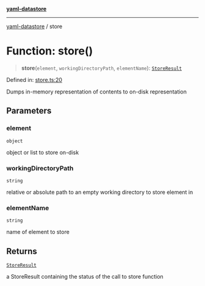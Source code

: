 [**yaml-datastore**](../README.md)

***

[yaml-datastore](../README.md) / store

# Function: store()

> **store**(`element`, `workingDirectoryPath`, `elementName`): [`StoreResult`](../classes/StoreResult.md)

Defined in: [store.ts:20](https://github.com/Mach30/yaml-datastore/blob/418c20ab5ac220d9a8c99ddf0be28fa87954df85/src/store.ts#L20)

Dumps in-memory representation of contents to on-disk representation

## Parameters

### element

`object`

object or list to store on-disk

### workingDirectoryPath

`string`

relative or absolute path to an empty working directory to store element in

### elementName

`string`

name of element to store

## Returns

[`StoreResult`](../classes/StoreResult.md)

a StoreResult containing the status of the call to store function
